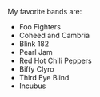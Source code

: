My favorite bands are:
* Foo Fighters
* Coheed and Cambria
* Blink 182
* Pearl Jam
* Red Hot Chili Peppers
* Biffy Clyro
* Third Eye Blind
* Incubus
